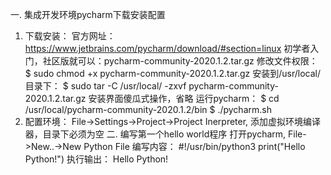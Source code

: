一. 集成开发环境pycharm下载安装配置

1. 下载安装：
官方网址：https://www.jetbrains.com/pycharm/download/#section=linux
初学者入门，社区版就可以：pycharm-community-2020.1.2.tar.gz
修改文件权限：
$ sudo chmod +x pycharm-community-2020.1.2.tar.gz
安装到/usr/local/目录下：
$ sudo tar -C /usr/local/ -zxvf pycharm-community-2020.1.2.tar.gz
安装界面傻瓜式操作，省略
运行pycharm：
$ cd /usr/local/pycharm-community-2020.1.2/bin
$ ./pycharm.sh
2. 配置环境：
File->Settings->Project->Project Inerpreter, 添加虚拟环境编译器，目录下必须为空
二. 编写第一个hello world程序
打开pycharm, File->New..->New Python File
编写内容：
#!/usr/bin/python3
print("Hello Python!")
执行输出：
Hello Python!
